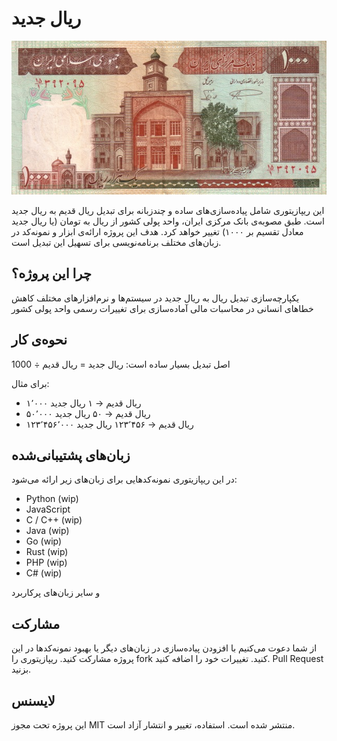 # ریال جدید

<p align="center">
  <img src="./docs/header.png" />
</p>

این ریپازیتوری شامل پیاده‌سازی‌های ساده و چندزبانه برای تبدیل ریال قدیم به ریال جدید است.
طبق مصوبه‌ی بانک مرکزی ایران، واحد پولی کشور از ریال به تومان (یا ریال جدید معادل تقسیم بر ۱۰۰۰) تغییر خواهد کرد. هدف این پروژه ارائه‌ی ابزار و نمونه‌کد در زبان‌های مختلف برنامه‌نویسی برای تسهیل این تبدیل است.

## چرا این پروژه؟

یکپارچه‌سازی تبدیل ریال به ریال جدید در سیستم‌ها و نرم‌افزارهای مختلف
کاهش خطاهای انسانی در محاسبات مالی
آماده‌سازی برای تغییرات رسمی واحد پولی کشور

## نحوه‌ی کار

اصل تبدیل بسیار ساده است:
ریال جدید = ریال قدیم ÷ 1000


برای مثال:

- ۱٬۰۰۰ ریال قدیم → ۱ ریال جدید
- ۵۰٬۰۰۰ ریال قدیم → ۵۰ ریال جدید
- ۱۲۳٬۴۵۶٬۰۰۰ ریال قدیم → ۱۲۳٬۴۵۶ ریال جدید

## زبان‌های پشتیبانی‌شده

در این ریپازیتوری نمونه‌کدهایی برای زبان‌های زیر ارائه می‌شود:
- Python (wip)
- JavaScript
- C / C++ (wip)
- Java (wip)
- Go (wip)
- Rust (wip)
- PHP (wip)
- C# (wip)

و سایر زبان‌های پرکاربرد

## مشارکت

از شما دعوت می‌کنیم با افزودن پیاده‌سازی در زبان‌های دیگر یا بهبود نمونه‌کدها در این پروژه مشارکت کنید.
ریپازیتوری را fork کنید.
تغییرات خود را اضافه کنید.
Pull Request بزنید.

## لایسنس

این پروژه تحت مجوز MIT منتشر شده است. استفاده، تغییر و انتشار آزاد است.

